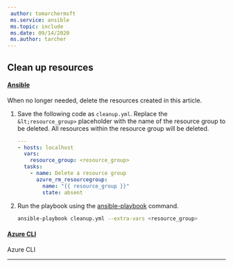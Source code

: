 ```yaml
---
 author: tomarchermsft
 ms.service: ansible
 ms.topic: include
 ms.date: 09/14/2020
 ms.author: tarcher
---
```


## Clean up resources

#### [Ansible](#tab/ansible)

When no longer needed, delete the resources created in this article.

1. Save the following code as `cleanup.yml`. Replace the `&lt;resource_group>` placeholder with the name of the resource group to be deleted. All resources within the resource group will be deleted.

    ```yml
    ---
    - hosts: localhost
      vars:
        resource_group: <resource_group>
      tasks:
        - name: Delete a resource group
          azure_rm_resourcegroup:
            name: "{{ resource_group }}"
            state: absent
    ```

1. Run the playbook using the [ansible-playbook](https://docs.ansible.com/ansible/latest/user_guide/playbooks.html) command.

    ```bash
    ansible-playbook cleanup.yml --extra-vars <resource_group>
    ```
    
#### [Azure CLI](#tab/azure-cli)

Azure CLI

---

